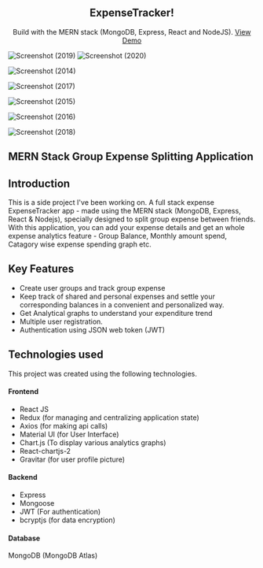 

<div align="center">
  <h2 align="center">ExpenseTracker!</h2>

  <p align="center">
    Build with the MERN stack (MongoDB, Express, React and NodeJS).
    <a href="https://expensetracker-frontend-oozb.onrender.com">View Demo</a>
  </p>
</div>

![Screenshot (2019)](https://github.com/roushan-255/ExpenseTracker/assets/97470945/209fab5a-97f9-4f3a-9c8a-1e723229f11c)
![Screenshot (2020)](https://github.com/roushan-255/ExpenseTracker/assets/97470945/4e963921-bf5c-4029-902a-e90875cb9256)

![Screenshot (2014)](https://github.com/roushan-255/ExpenseTracker/assets/97470945/a562e598-bc68-41a2-b9a2-e28637f8a34e)

![Screenshot (2017)](https://github.com/roushan-255/ExpenseTracker/assets/97470945/b0bf0285-19c4-4a67-9075-879e0ac27313)

![Screenshot (2015)](https://github.com/roushan-255/ExpenseTracker/assets/97470945/95ab3b27-8aa4-4002-ace5-aed4edb63277)

![Screenshot (2016)](https://github.com/roushan-255/ExpenseTracker/assets/97470945/1b959197-3d1b-45c0-9f7b-9d8c5b739fe2)

![Screenshot (2018)](https://github.com/roushan-255/ExpenseTracker/assets/97470945/a622945a-6ec7-47d4-9e8f-f5fa2c77d594)

## MERN Stack Group Expense Splitting Application

## Introduction
This is a side project I've been working on. A full stack expense ExpenseTracker app - made using the MERN stack (MongoDB, Express, React & Nodejs), specially designed to split group expense between friends. With this application, you can add your expense details and get an whole expense analytics feature - Group Balance, Monthly amount spend, Catagory wise expense spending graph etc.

## Key Features
- Create user groups and track group expense 
- Keep track of shared and personal expenses and settle your corresponding balances in a convenient and personalized way. 
- Get Analytical graphs to understand your expenditure trend 
- Multiple user registration.
- Authentication using JSON web token (JWT) 

## Technologies used
This project was created using the following technologies.

#### Frontend

- React JS
- Redux (for managing and centralizing application state)
- Axios (for making api calls)
- Material UI (for User Interface)
- Chart.js (To display various analytics graphs)
- React-chartjs-2  
- Gravitar (for user profile picture)

#### Backend

- Express
- Mongoose
- JWT (For authentication)
- bcryptjs (for data encryption)

#### Database
MongoDB (MongoDB Atlas)

